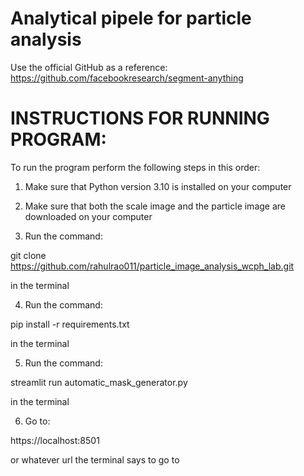 

# Analytical pipele for particle analysis

Use the official GitHub as a reference: https://github.com/facebookresearch/segment-anything

# INSTRUCTIONS FOR RUNNING PROGRAM:

To run the program perform the following steps in this order:

1) Make sure that Python version 3.10 is installed on your computer

2) Make sure that both the scale image and the particle image are downloaded on your computer

3) Run the command:

git clone https://github.com/rahulrao011/particle_image_analysis_wcph_lab.git

in the terminal

4) Run the command:

pip install -r requirements.txt

in the terminal

5) Run the command:

streamlit run automatic_mask_generator.py

in the terminal

6) Go to:

https://localhost:8501

or whatever url the terminal says to go to
